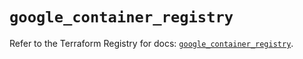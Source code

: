 # `google_container_registry`

Refer to the Terraform Registry for docs: [`google_container_registry`](https://registry.terraform.io/providers/hashicorp/google-beta/6.22.0/docs/resources/google_container_registry).
